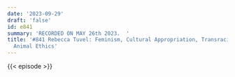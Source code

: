 ```yaml
---
date: '2023-09-29'
draft: 'false'
id: e841
summary: 'RECORDED ON MAY 26th 2023.  '
title: '#841 Rebecca Tuvel: Feminism, Cultural Appropriation, Transracialism, and
  Animal Ethics'
---
```

{{< episode >}}
